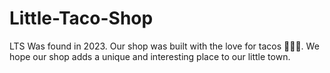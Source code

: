 # Little-Taco-Shop

LTS Was found in 2023. Our shop was built with the love for tacos
🌮🌮🌮. We hope our shop adds a unique and interesting place to our little town.
